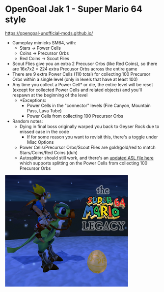 # OpenGoal Jak 1 - Super Mario 64 style

https://opengoal-unofficial-mods.github.io/

- Gameplay mimicks SM64, with:
  - Stars -> Power Cells
  - Coins -> Precursor Orbs
  - Red Coins -> Scout Flies
- Scout Flies give you an extra 2 Precusor Orbs (like Red Coins), so there are 16x7x2 = 224 extra Precusor Orbs across the entire game
- There are 9 extra Power Cells (110 total) for collecting 100 Precursor Orbs within a single level (only in levels that have at least 100)
- Any time you collect a Power Cell* or die, the entire level will be reset (except for collected Power Cells and related objects) and you'll respawn at the beginning of the level
  - *Exceptions:
    - Power Cells in the "connector" levels (Fire Canyon, Mountain Pass, Lava Tube) 
    - Power Cells from collecting 100 Precursor Orbs
- Random notes:
  - Dying in final boss originally warped you back to Geyser Rock due to missed case in the code
    - If for some reason you want to revisit this, there's a toggle under Misc Options
  - Power Cells/Precursor Orbs/Scout Flies are gold/gold/red to match Stars/Coins/Red Coins (duh)
  - Autosplitter should still work, and there's an [updated ASL file here](https://github.com/dallmeyer/opengoal-sm64/blob/main/opengoal-jak1-autosplitter-SM64.asl) which supports splitting on the Power Cells from collecting 100 Precursor Orbs
  

<img src=https://github.com/dallmeyer/opengoal-sm64/blob/main/ModImage.png width=400/>
